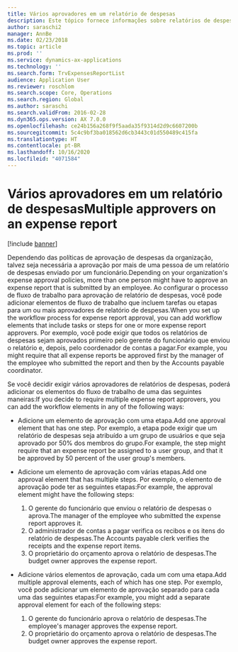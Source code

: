 ```yaml
---
title: Vários aprovadores em um relatório de despesas
description: Este tópico fornece informações sobre relatórios de despesas que requerem aprovação de várias pessoas.
author: saraschi2
manager: AnnBe
ms.date: 02/23/2018
ms.topic: article
ms.prod: ''
ms.service: dynamics-ax-applications
ms.technology: ''
ms.search.form: TrvExpensesReportList
audience: Application User
ms.reviewer: roschlom
ms.search.scope: Core, Operations
ms.search.region: Global
ms.author: saraschi
ms.search.validFrom: 2016-02-28
ms.dyn365.ops.version: AX 7.0.0
ms.openlocfilehash: ce24b156a268f9f5aada35f9314d2d9c6607200b
ms.sourcegitcommit: 5c4c9bf3ba018562d6cb3443c01d550489c415fa
ms.translationtype: HT
ms.contentlocale: pt-BR
ms.lasthandoff: 10/16/2020
ms.locfileid: "4071584"
---
```

# <a name="multiple-approvers-on-an-expense-report"></a><span data-ttu-id="ddd7d-103">Vários aprovadores em um relatório de despesas</span><span class="sxs-lookup"><span data-stu-id="ddd7d-103">Multiple approvers on an expense report</span></span>

[!include [banner](../includes/banner.md)]

<span data-ttu-id="ddd7d-104">Dependendo das políticas de aprovação de despesas da organização, talvez seja necessária a aprovação por mais de uma pessoa de um relatório de despesas enviado por um funcionário.</span><span class="sxs-lookup"><span data-stu-id="ddd7d-104">Depending on your organization's expense approval policies, more than one person might have to approve an expense report that is submitted by an employee.</span></span> <span data-ttu-id="ddd7d-105">Ao configurar o processo de fluxo de trabalho para aprovação de relatório de despesas, você pode adicionar elementos de fluxo de trabalho que incluem tarefas ou etapas para um ou mais aprovadores de relatório de despesas.</span><span class="sxs-lookup"><span data-stu-id="ddd7d-105">When you set up the workflow process for expense report approval, you can add workflow elements that include tasks or steps for one or more expense report approvers.</span></span> <span data-ttu-id="ddd7d-106">Por exemplo, você pode exigir que todos os relatórios de despesas sejam aprovados primeiro pelo gerente do funcionário que enviou o relatório e, depois, pelo coordenador de contas a pagar.</span><span class="sxs-lookup"><span data-stu-id="ddd7d-106">For example, you might require that all expense reports be approved first by the manager of the employee who submitted the report and then by the Accounts payable coordinator.</span></span>

<span data-ttu-id="ddd7d-107">Se você decidir exigir vários aprovadores de relatórios de despesas, poderá adicionar os elementos do fluxo de trabalho de uma das seguintes maneiras:</span><span class="sxs-lookup"><span data-stu-id="ddd7d-107">If you decide to require multiple expense report approvers, you can add the workflow elements in any of the following ways:</span></span>

- <span data-ttu-id="ddd7d-108">Adicione um elemento de aprovação com uma etapa.</span><span class="sxs-lookup"><span data-stu-id="ddd7d-108">Add one approval element that has one step.</span></span> <span data-ttu-id="ddd7d-109">Por exemplo, a etapa pode exigir que um relatório de despesas seja atribuído a um grupo de usuários e que seja aprovado por 50% dos membros do grupo.</span><span class="sxs-lookup"><span data-stu-id="ddd7d-109">For example, the step might require that an expense report be assigned to a user group, and that it be approved by 50 percent of the user group's members.</span></span>
- <span data-ttu-id="ddd7d-110">Adicione um elemento de aprovação com várias etapas.</span><span class="sxs-lookup"><span data-stu-id="ddd7d-110">Add one approval element that has multiple steps.</span></span> <span data-ttu-id="ddd7d-111">Por exemplo, o elemento de aprovação pode ter as seguintes etapas:</span><span class="sxs-lookup"><span data-stu-id="ddd7d-111">For example, the approval element might have the following steps:</span></span>

    1. <span data-ttu-id="ddd7d-112">O gerente do funcionário que enviou o relatório de despesas o aprova.</span><span class="sxs-lookup"><span data-stu-id="ddd7d-112">The manager of the employee who submitted the expense report approves it.</span></span>
    2. <span data-ttu-id="ddd7d-113">O administrador de contas a pagar verifica os recibos e os itens do relatório de despesas.</span><span class="sxs-lookup"><span data-stu-id="ddd7d-113">The Accounts payable clerk verifies the receipts and the expense report items.</span></span>
    3. <span data-ttu-id="ddd7d-114">O proprietário do orçamento aprova o relatório de despesas.</span><span class="sxs-lookup"><span data-stu-id="ddd7d-114">The budget owner approves the expense report.</span></span>

- <span data-ttu-id="ddd7d-115">Adicione vários elementos de aprovação, cada um com uma etapa.</span><span class="sxs-lookup"><span data-stu-id="ddd7d-115">Add multiple approval elements, each of which has one step.</span></span> <span data-ttu-id="ddd7d-116">Por exemplo, você pode adicionar um elemento de aprovação separado para cada uma das seguintes etapas:</span><span class="sxs-lookup"><span data-stu-id="ddd7d-116">For example, you might add a separate approval element for each of the following steps:</span></span>

    1. <span data-ttu-id="ddd7d-117">O gerente do funcionário aprova o relatório de despesas.</span><span class="sxs-lookup"><span data-stu-id="ddd7d-117">The employee's manager approves the expense report.</span></span>
    2. <span data-ttu-id="ddd7d-118">O proprietário do orçamento aprova o relatório de despesas.</span><span class="sxs-lookup"><span data-stu-id="ddd7d-118">The budget owner approves the expense report.</span></span>
